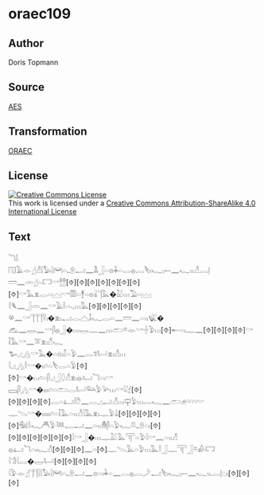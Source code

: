 # oraec109

## Author

Doris Topmann

## Source

[AES](https://github.com/simondschweitzer/aes)

## Transformation

[ORAEC](https://oraec.github.io/)

## License

<a rel="license" href="http://creativecommons.org/licenses/by-sa/4.0/"><img alt="Creative Commons License" style="border-width:0" src="https://i.creativecommons.org/l/by-sa/4.0/88x31.png" /></a><br />This work is licensed under a <a rel="license" href="http://creativecommons.org/licenses/by-sa/4.0/">Creative Commons Attribution-ShareAlike 4.0 International License</a>

## Text

𓆓𓌃<br>
𓉔𓄿𓁹𓊨𓀭𓍛𓅃𓍛𓋞𓏏𓄂𓂝𓈖𓌥𓃀𓏏𓊖𓇓𓏏𓂋𓐍𓐙𓌸𓏤𓆑𓊪𓍿𓈖𓆑𓏭𓀭𓐙𓊤<br>
𓏠𓈖𓏛𓊨𓏏𓉐𓎡𓊽𓊽[⯑][⯑][⯑][⯑][⯑][⯑][⯑]<br>
[⯑]𓎡𓅓𓁷𓂋𓏏𓈉𓎡𓏃𓏏𓋆𓏏𓊖𓏇𓊹𓅓�𓅷𓏥𓅐𓏏𓈉<br>
𓎛𓆰𓈖𓃀𓏛𓈖𓎡𓄿𓎛𓏏𓈅𓏥𓅓[⯑][⯑][⯑][⯑][⯑]<br>
𓋬𓈖𓎡𓊹𓊹𓊹𓎃𓏤�𓁷𓏤𓂝𓂋𓊎𓄤𓆑𓂋𓏏𓈖𓏠𓈖𓏏𓏭𓆤�<br>
𓃹𓈖𓉿𓈖𓎡𓋴𓐍𓃀�𓏥𓉿𓊃𓈖𓏥𓂧𓎼𓁺𓎡𓏶𓅱𓏥[⯑]𓄡𓏏𓏤𓊃𓈖[⯑][⯑][⯑][⯑]𓎡<br>
𓄥𓅓𓎡𓈖𓎁𓁷𓏤𓀭𓆑<br>
𓅧𓈎𓂻𓎡𓅓�𓏏𓁶𓏤𓎿𓏏𓅱𓈖𓂋𓆂𓂡𓁷𓏤𓀭𓏥<br>
𓇋𓈎𓂻𓎛𓎡�𓏤𓏤𓏌𓏏𓌸𓂋𓏏𓅱[⯑]<br>
[⯑]𓎡�𓏥𓏌𓏏𓋴𓈎𓃀𓆭𓀭𓁷𓏤𓐍𓂤𓆓𓏏𓏤𓎡<br>
𓈙𓋴𓂻𓎡�𓏤𓏤𓏤𓏤𓏌𓏏𓂧𓂋𓂡𓃛𓅱𓅪𓏥𓎡𓇋𓋔[⯑]<br>
[⯑][⯑][⯑][⯑]𓂋𓏏𓂞𓎛𓎨𓈖𓂋𓈎𓂢𓀭𓏥𓊡𓅱𓏥𓂋𓆑𓈖𓂧𓂉𓄹𓄹𓄹𓎟<br>
𓊃𓌫𓎡�𓏤𓏤𓏤𓏤𓏤𓏤𓏌𓏏𓄥𓅓𓏏𓏭𓀭𓇋𓅓𓁷𓏤𓊃𓅱𓍑[⯑][⯑][⯑][⯑][⯑]𓅕𓎛𓆑𓄫𓅱𓆙𓉻𓂝𓈖𓏏𓏭𓄟𓋴𓏏𓅱𓆑𓌨𓄂𓏏𓏤[⯑]<br>
[⯑][⯑][⯑][⯑][⯑][⯑]𓇋𓎡𓃀�𓏥𓊃𓅷𓅓𓋳𓏏𓅱𓇋𓎡𓈖𓏏𓏭𓀭<br>
𓐍𓂞𓆓𓏏𓏤𓆑𓀭[⯑][⯑][⯑]𓈖𓏏[⯑]𓊃𓌫𓅓𓏏𓅱𓏥𓅓𓎛𓃀𓊃𓋳𓃀𓎼𓀉𓉐<br>
𓇋𓀞𓇋𓂋�𓉿𓂡[⯑][⯑][⯑][⯑]<br>
𓇋𓅱𓁹𓊨𓊹𓊹𓍛𓍛𓅃𓍛𓋞𓏏𓄂𓂝𓈖𓊖𓏏𓏤𓇓𓏏𓈖𓂋𓐍𓐙𓌳𓂝𓌸𓏤𓆑𓊪𓍿𓈖𓆑𓏭𓐙𓊤𓆇𓏤[⯑][⯑][⯑]<br>
